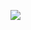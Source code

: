 ![](https://bat.bing.com/action/0?ti=56018282&Ver=2&mid=2b2cb86d-ba70-4fed-bba5-294644f4219f&sid=201ffde0635411ee902411d77b750559&vid=20202bf0635411ee9ac03f2e618b0b9f&vids=0&msclkid=N&pi=0&lg=en-US&sw=800&sh=600&sc=24&nwd=1&tl=Shortform%20%7C%2012%20Rules%20for%20Life&p=https%3A%2F%2Fwww.shortform.com%2Fapp%2Fbook%2F12-rules-for-life%2Fexercise-define-your-problem-specifically&r=&lt=707&evt=pageLoad&sv=1&rn=285902)
